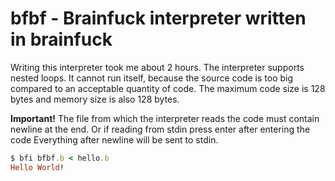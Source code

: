 # bfbf - Brainfuck interpreter written in brainfuck

Writing this interpreter took me about 2 hours.
The interpreter supports nested loops.
It cannot run itself, because the source code is too big compared to an acceptable quantity of code.
The maximum code size is 128 bytes and memory size is also 128 bytes.

**Important!** The file from which the interpreter reads the code must contain newline at the end.
Or if reading from stdin press enter after entering the code
Everything after newline will be sent to stdin.

```ruby
$ bfi bfbf.b < hello.b
Hello World!
```
